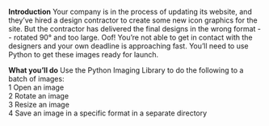 **Introduction**
Your company is in the process of updating its website, and they’ve hired a design contractor to create some new icon graphics for the site. But the contractor has delivered the final designs in the wrong format -- rotated 90° and too large. Oof! You’re not able to get in contact with the designers and your own deadline is approaching fast. You’ll need to use Python to get these images ready for launch. <br />

**What you’ll do**
Use the Python Imaging Library to do the following to a batch of images: <br />
1 Open an image <br />
2 Rotate an image <br />
3 Resize an image <br />
4 Save an image in a specific format in a separate directory 